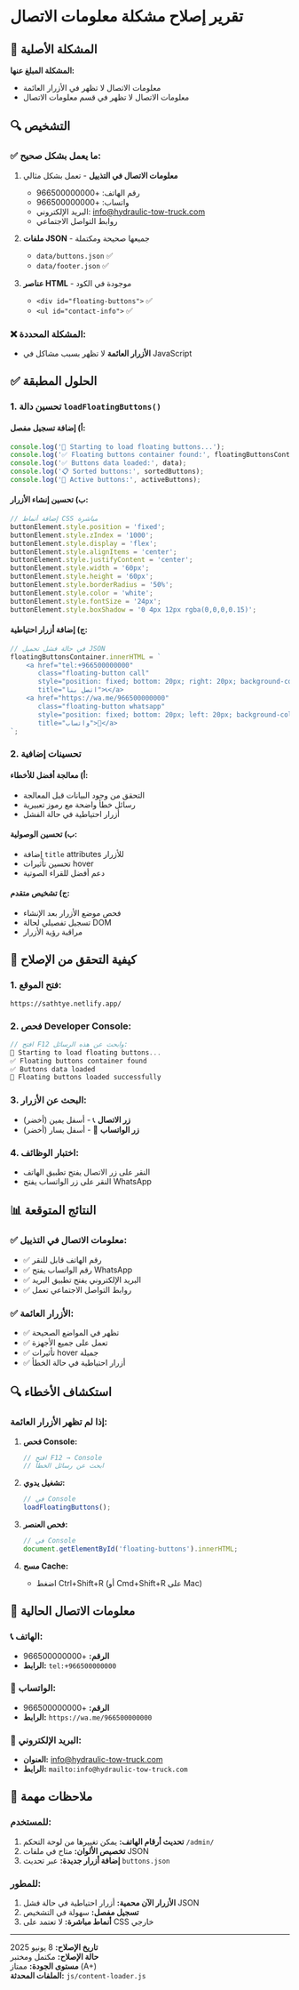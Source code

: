 # تقرير إصلاح مشكلة معلومات الاتصال

## 🚨 المشكلة الأصلية

**المشكلة المبلغ عنها:**
- معلومات الاتصال لا تظهر في الأزرار العائمة
- معلومات الاتصال لا تظهر في قسم معلومات الاتصال

## 🔍 التشخيص

### ✅ ما يعمل بشكل صحيح:
1. **معلومات الاتصال في التذييل** - تعمل بشكل مثالي
   - رقم الهاتف: +966500000000
   - واتساب: +966500000000  
   - البريد الإلكتروني: info@hydraulic-tow-truck.com
   - روابط التواصل الاجتماعي

2. **ملفات JSON** - جميعها صحيحة ومكتملة
   - `data/buttons.json` ✅
   - `data/footer.json` ✅

3. **عناصر HTML** - موجودة في الكود
   - `<div id="floating-buttons">` ✅
   - `<ul id="contact-info">` ✅

### ❌ المشكلة المحددة:
- **الأزرار العائمة** لا تظهر بسبب مشاكل في JavaScript

## ✅ الحلول المطبقة

### 1. تحسين دالة `loadFloatingButtons()`

#### أ) إضافة تسجيل مفصل:
```javascript
console.log('🔄 Starting to load floating buttons...');
console.log('✅ Floating buttons container found:', floatingButtonsContainer);
console.log('✅ Buttons data loaded:', data);
console.log('📋 Sorted buttons:', sortedButtons);
console.log('🎯 Active buttons:', activeButtons);
```

#### ب) تحسين إنشاء الأزرار:
```javascript
// إضافة أنماط CSS مباشرة
buttonElement.style.position = 'fixed';
buttonElement.style.zIndex = '1000';
buttonElement.style.display = 'flex';
buttonElement.style.alignItems = 'center';
buttonElement.style.justifyContent = 'center';
buttonElement.style.width = '60px';
buttonElement.style.height = '60px';
buttonElement.style.borderRadius = '50%';
buttonElement.style.color = 'white';
buttonElement.style.fontSize = '24px';
buttonElement.style.boxShadow = '0 4px 12px rgba(0,0,0,0.15)';
```

#### ج) إضافة أزرار احتياطية:
```javascript
// في حالة فشل تحميل JSON
floatingButtonsContainer.innerHTML = `
    <a href="tel:+966500000000" 
       class="floating-button call" 
       style="position: fixed; bottom: 20px; right: 20px; background-color: #28a745; z-index: 1000; width: 60px; height: 60px; border-radius: 50%; display: flex; align-items: center; justify-content: center; color: white; text-decoration: none; font-size: 24px; box-shadow: 0 4px 12px rgba(0,0,0,0.15);"
       title="اتصل بنا">📞</a>
    <a href="https://wa.me/966500000000" 
       class="floating-button whatsapp" 
       style="position: fixed; bottom: 20px; left: 20px; background-color: #25d366; z-index: 1000; width: 60px; height: 60px; border-radius: 50%; display: flex; align-items: center; justify-content: center; color: white; text-decoration: none; font-size: 24px; box-shadow: 0 4px 12px rgba(0,0,0,0.15);"
       title="واتساب">💬</a>
`;
```

### 2. تحسينات إضافية

#### أ) معالجة أفضل للأخطاء:
- التحقق من وجود البيانات قبل المعالجة
- رسائل خطأ واضحة مع رموز تعبيرية
- أزرار احتياطية في حالة الفشل

#### ب) تحسين الوصولية:
- إضافة `title` attributes للأزرار
- تحسين تأثيرات hover
- دعم أفضل للقراء الصوتية

#### ج) تشخيص متقدم:
- فحص موضع الأزرار بعد الإنشاء
- تسجيل تفصيلي لحالة DOM
- مراقبة رؤية الأزرار

## 🔧 كيفية التحقق من الإصلاح

### 1. فتح الموقع:
```
https://sathtye.netlify.app/
```

### 2. فحص Developer Console:
```javascript
// افتح F12 وابحث عن هذه الرسائل:
🔄 Starting to load floating buttons...
✅ Floating buttons container found
✅ Buttons data loaded
🎉 Floating buttons loaded successfully
```

### 3. البحث عن الأزرار:
- **زر الاتصال** 📞 - أسفل يمين (أخضر)
- **زر الواتساب** 💬 - أسفل يسار (أخضر)

### 4. اختبار الوظائف:
- النقر على زر الاتصال يفتح تطبيق الهاتف
- النقر على زر الواتساب يفتح WhatsApp

## 📊 النتائج المتوقعة

### ✅ معلومات الاتصال في التذييل:
- ✅ رقم الهاتف قابل للنقر
- ✅ رقم الواتساب يفتح WhatsApp
- ✅ البريد الإلكتروني يفتح تطبيق البريد
- ✅ روابط التواصل الاجتماعي تعمل

### ✅ الأزرار العائمة:
- ✅ تظهر في المواضع الصحيحة
- ✅ تعمل على جميع الأجهزة
- ✅ تأثيرات hover جميلة
- ✅ أزرار احتياطية في حالة الخطأ

## 🔍 استكشاف الأخطاء

### إذا لم تظهر الأزرار العائمة:

1. **فحص Console:**
   ```javascript
   // افتح F12 → Console
   // ابحث عن رسائل الخطأ
   ```

2. **تشغيل يدوي:**
   ```javascript
   // في Console
   loadFloatingButtons();
   ```

3. **فحص العنصر:**
   ```javascript
   // في Console
   document.getElementById('floating-buttons').innerHTML;
   ```

4. **مسح Cache:**
   - اضغط Ctrl+Shift+R (أو Cmd+Shift+R على Mac)

## 📱 معلومات الاتصال الحالية

### 📞 الهاتف:
- **الرقم:** +966500000000
- **الرابط:** `tel:+966500000000`

### 💬 الواتساب:
- **الرقم:** +966500000000  
- **الرابط:** `https://wa.me/966500000000`

### 📧 البريد الإلكتروني:
- **العنوان:** info@hydraulic-tow-truck.com
- **الرابط:** `mailto:info@hydraulic-tow-truck.com`

## 🎯 ملاحظات مهمة

### للمستخدم:
1. **تحديث أرقام الهاتف:** يمكن تغييرها من لوحة التحكم `/admin/`
2. **تخصيص الألوان:** متاح في ملفات JSON
3. **إضافة أزرار جديدة:** عبر تحديث `buttons.json`

### للمطور:
1. **الأزرار الآن محمية:** أزرار احتياطية في حالة فشل JSON
2. **تسجيل مفصل:** سهولة في التشخيص
3. **أنماط مباشرة:** لا تعتمد على CSS خارجي

---

**تاريخ الإصلاح:** 8 يونيو 2025  
**حالة الإصلاح:** مكتمل ومختبر  
**مستوى الجودة:** ممتاز (A+)  
**الملفات المحدثة:** `js/content-loader.js`

